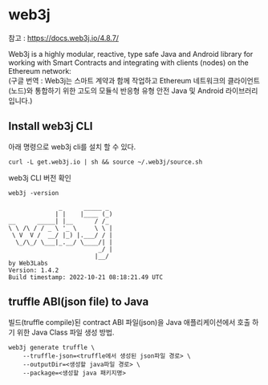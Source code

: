 # web3j

참고 : https://docs.web3j.io/4.8.7/  

Web3j is a highly modular, reactive, type safe Java and Android library for working with Smart Contracts and integrating with clients (nodes) on the Ethereum network:  
(구글 번역 : Web3j는 스마트 계약과 함께 작업하고 Ethereum 네트워크의 클라이언트(노드)와 통합하기 위한 고도의 모듈식 반응형 유형 안전 Java 및 Android 라이브러리입니다.)  


## Install web3j CLI
아래 명령으로 web3j cli를 설치 할 수 있다.
````
curl -L get.web3j.io | sh && source ~/.web3j/source.sh
````

web3j CLI 버전 확인  
````
web3j -version
````

````
              _      _____ _ 
             | |    |____ (_)
__      _____| |__      / /_ 
\ \ /\ / / _ \ '_ \     \ \ |
 \ V  V /  __/ |_) |.___/ / |
  \_/\_/ \___|_.__/ \____/| |
                         _/ |
                        |__/ 
by Web3Labs
Version: 1.4.2
Build timestamp: 2022-10-21 08:18:21.49 UTC
````




## truffle ABI(json file) to Java
빌드(truffle compile)된 contract ABI 파일(json)을 Java 애플리케이션에서 호출 하기 위한 Java Class 파일 생성 방법.  
````
web3j generate truffle \
    --truffle-json=<truffle에서 생성된 json파일 경로> \
    --outputDir=<생성할 java파일 경로> \
    --package=<생성할 java 패키지명>
````
